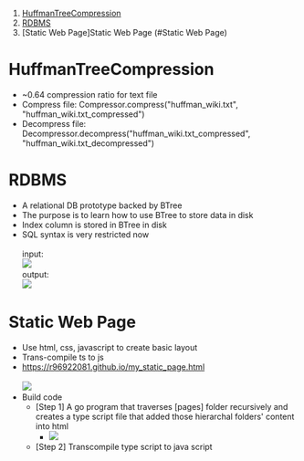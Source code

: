 1. [HuffmanTreeCompression](#HuffmanTreeCompression)
2. [RDBMS](#RDBMS)
3. [Static Web Page]Static Web Page (#Static Web Page)


# HuffmanTreeCompression
- ~0.64 compression ratio for text file
- Compress file: Compressor.compress("huffman_wiki.txt", "huffman_wiki.txt_compressed")
- Decompress file: Decompressor.decompress("huffman_wiki.txt_compressed", "huffman_wiki.txt_decompressed")

# RDBMS
- A relational DB prototype backed by BTree
- The purpose is to learn how to use BTree to store data in disk
- Index column is stored in BTree in disk
- SQL syntax is very restricted now
\
\
input:\
![](https://r96922081.github.io/images/rdbms_input.png)
\
output:\
![](https://r96922081.github.io/images/rdbms_output.png)

# Static Web Page
- Use html, css, javascript to create basic layout
- Trans-compile ts to js
- https://r96922081.github.io/my_static_page.html
\
\
![](https://r96922081.github.io/images/my_static_page.png)
- Build code
    - [Step 1] A go program that traverses [pages] folder recursively and creates a type script file that added those hierarchal folders' content into html 
        - ![](https://r96922081.github.io/images/static_page_folders.png)
    - [Step 2] Transcompile type script to java script